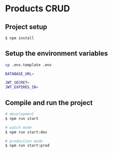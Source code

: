 # Products CRUD

## Project setup

```bash
$ npm install
```

## Setup the environment variables

```sh
cp .env.template .env

DATABASE_URL=

JWT_SECRET=
JWT_EXPIRES_IN=

```

## Compile and run the project

```bash
# development
$ npm run start

# watch mode
$ npm run start:dev

# production mode
$ npm run start:prod
```
